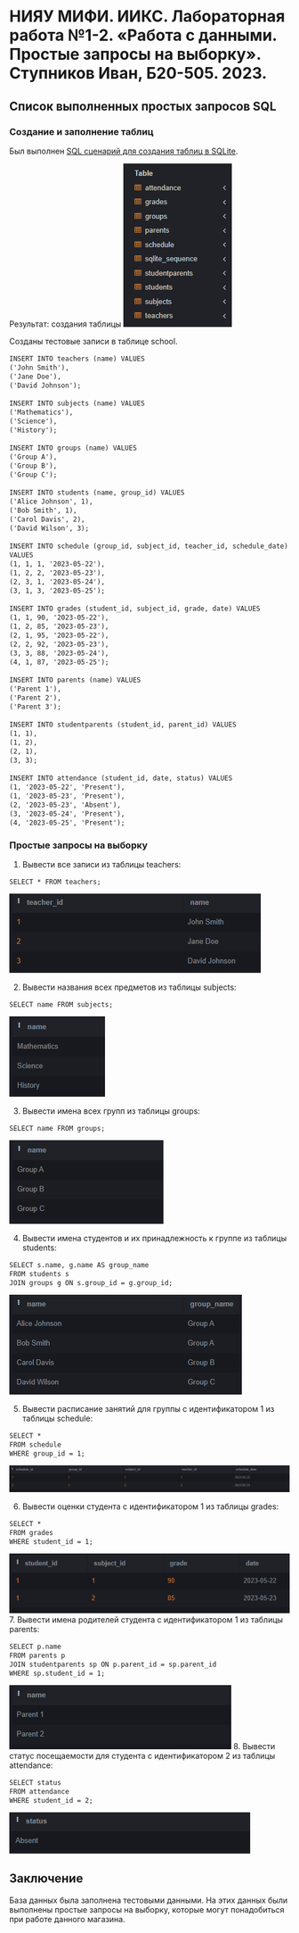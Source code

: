 # НИЯУ МИФИ. ИИКС. Лабораторная работа №1-2. «Работа с данными. Простые запросы на выборку». Ступников Иван, Б20-505. 2023.

## Список выполненных простых запросов SQL 

### Создание и заполнение таблиц
   Был выполнен [SQL сценарий для создания таблиц в SQLite](./school.sql). 

   Результат: создания таблицы ![image](./images/1.png)
  
  Созданы тестовые записи в таблице school. 
  ```
  INSERT INTO teachers (name) VALUES
  ('John Smith'),
  ('Jane Doe'),
  ('David Johnson');

INSERT INTO subjects (name) VALUES
  ('Mathematics'),
  ('Science'),
  ('History');

INSERT INTO groups (name) VALUES
  ('Group A'),
  ('Group B'),
  ('Group C');

INSERT INTO students (name, group_id) VALUES
  ('Alice Johnson', 1),
  ('Bob Smith', 1),
  ('Carol Davis', 2),
  ('David Wilson', 3);

INSERT INTO schedule (group_id, subject_id, teacher_id, schedule_date) VALUES
  (1, 1, 1, '2023-05-22'),
  (1, 2, 2, '2023-05-23'),
  (2, 3, 1, '2023-05-24'),
  (3, 1, 3, '2023-05-25');

INSERT INTO grades (student_id, subject_id, grade, date) VALUES
  (1, 1, 90, '2023-05-22'),
  (1, 2, 85, '2023-05-23'),
  (2, 1, 95, '2023-05-22'),
  (2, 2, 92, '2023-05-23'),
  (3, 3, 88, '2023-05-24'),
  (4, 1, 87, '2023-05-25');

INSERT INTO parents (name) VALUES
  ('Parent 1'),
  ('Parent 2'),
  ('Parent 3');

INSERT INTO studentparents (student_id, parent_id) VALUES
  (1, 1),
  (1, 2),
  (2, 1),
  (3, 3);

INSERT INTO attendance (student_id, date, status) VALUES
  (1, '2023-05-22', 'Present'),
  (1, '2023-05-23', 'Present'),
  (2, '2023-05-23', 'Absent'),
  (3, '2023-05-24', 'Present'),
  (4, '2023-05-25', 'Present');

  ```
### Простые запросы на выборку
  1. Вывести все записи из таблицы teachers:
   ```
  SELECT * FROM teachers;
  ```
  ![image](./images/2.png)
  
  2. Вывести названия всех предметов из таблицы subjects:
   ```
  SELECT name FROM subjects;
  ```
  ![image](./images/3.png)
  
  3. Вывести имена всех групп из таблицы groups:
   ```
  SELECT name FROM groups;
  ```
  ![image](./images/4.png)
  
  4. Вывести имена студентов и их принадлежность к группе из таблицы students:
   ```
  SELECT s.name, g.name AS group_name
  FROM students s
  JOIN groups g ON s.group_id = g.group_id;
  ```
  ![image](./images/5.png)
  
  5. Вывести расписание занятий для группы с идентификатором 1 из таблицы schedule:
   ```
  SELECT *
  FROM schedule
  WHERE group_id = 1;
  ```
  ![image](./images/6.png)
  
  6. Вывести оценки студента с идентификатором 1 из таблицы grades:
   ```
  SELECT *
FROM grades
WHERE student_id = 1;
  ```
  ![image](./images/7.png)
  7. Вывести имена родителей студента с идентификатором 1 из таблицы parents:
   ```
  SELECT p.name
FROM parents p
JOIN studentparents sp ON p.parent_id = sp.parent_id
WHERE sp.student_id = 1;
  ```
  ![image](./images/8.png)
  8. Вывести статус посещаемости для студента с идентификатором 2 из таблицы attendance:
   ```
  SELECT status
FROM attendance
WHERE student_id = 2;
  ```
  ![image](./images/9.png)

## Заключение
База данных была заполнена тестовыми данными. На этих данных были выполнены простые запросы на выборку, которые могут понадобиться при работе данного магазина.
